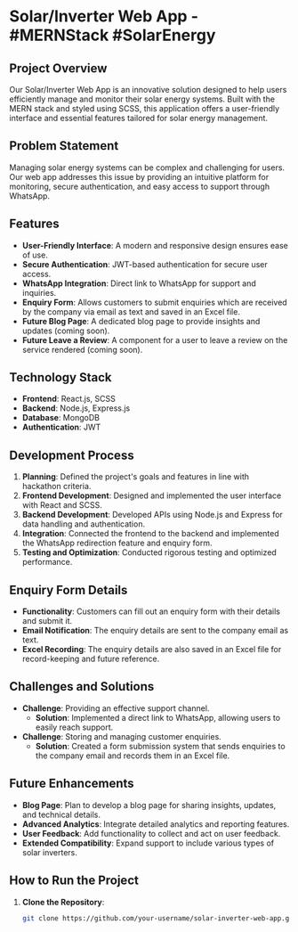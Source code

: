 # Solar/Inverter Web App - #MERNStack  #SolarEnergy

## Project Overview

Our Solar/Inverter Web App is an innovative solution designed to help users efficiently manage and monitor their solar energy systems. Built with the MERN stack and styled using SCSS, this application offers a user-friendly interface and essential features tailored for solar energy management.

## Problem Statement

Managing solar energy systems can be complex and challenging for users. Our web app addresses this issue by providing an intuitive platform for monitoring, secure authentication, and easy access to support through WhatsApp.

## Features

- **User-Friendly Interface**: A modern and responsive design ensures ease of use.
- **Secure Authentication**: JWT-based authentication for secure user access.
- **WhatsApp Integration**: Direct link to WhatsApp for support and inquiries.
- **Enquiry Form**: Allows customers to submit enquiries which are received by the company via email as text and saved in an Excel file.
- **Future Blog Page**: A dedicated blog page to provide insights and updates (coming soon).
- **Future Leave a Review**: A component for a user to leave a review on the service rendered (coming soon).

## Technology Stack

- **Frontend**: React.js, SCSS
- **Backend**: Node.js, Express.js
- **Database**: MongoDB
- **Authentication**: JWT

## Development Process

1. **Planning**: Defined the project's goals and features in line with hackathon criteria.
2. **Frontend Development**: Designed and implemented the user interface with React and SCSS.
3. **Backend Development**: Developed APIs using Node.js and Express for data handling and authentication.
4. **Integration**: Connected the frontend to the backend and implemented the WhatsApp redirection feature and enquiry form.
5. **Testing and Optimization**: Conducted rigorous testing and optimized performance.

## Enquiry Form Details

- **Functionality**: Customers can fill out an enquiry form with their details and submit it.
- **Email Notification**: The enquiry details are sent to the company email as text.
- **Excel Recording**: The enquiry details are also saved in an Excel file for record-keeping and future reference.

## Challenges and Solutions

- **Challenge**: Providing an effective support channel.
  - **Solution**: Implemented a direct link to WhatsApp, allowing users to easily reach support.
- **Challenge**: Storing and managing customer enquiries.
  - **Solution**: Created a form submission system that sends enquiries to the company email and records them in an Excel file.

## Future Enhancements

- **Blog Page**: Plan to develop a blog page for sharing insights, updates, and technical details.
- **Advanced Analytics**: Integrate detailed analytics and reporting features.
- **User Feedback**: Add functionality to collect and act on user feedback.
- **Extended Compatibility**: Expand support to include various types of solar inverters.

## How to Run the Project

1. **Clone the Repository**:
   ```bash
   git clone https://github.com/your-username/solar-inverter-web-app.git
